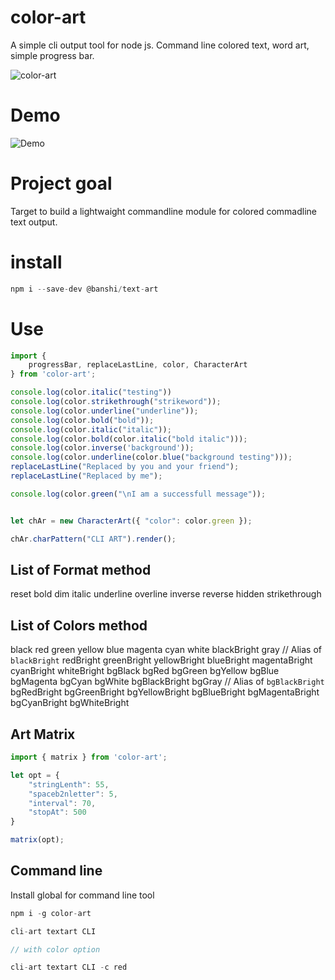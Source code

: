 # color-art
A simple cli output tool for node js. Command line colored text, word art, simple progress bar.

![color-art](https://raw.githubusercontent.com/crajbanshi/color-art/main/assets/image/logo.png)

# Demo
![Demo](https://raw.githubusercontent.com/crajbanshi/color-art/main/assets/image/Screenshot%202023-02-03%20092129.png)

# Project goal
Target to build a lightwaight commandline module for colored commadline text output.

# install

```.ts
npm i --save-dev @banshi/text-art

```

# Use

```.ts
import {
    progressBar, replaceLastLine, color, CharacterArt
} from 'color-art';

console.log(color.italic("testing"))
console.log(color.strikethrough("strikeword"));
console.log(color.underline("underline"));
console.log(color.bold("bold"));
console.log(color.italic("italic"));
console.log(color.bold(color.italic("bold italic")));
console.log(color.inverse('background'));
console.log(color.underline(color.blue("background testing")));
replaceLastLine("Replaced by you and your friend");
replaceLastLine("Replaced by me");

console.log(color.green("\nI am a successfull message"));


let chAr = new CharacterArt({ "color": color.green });

chAr.charPattern("CLI ART").render();

```

## List of Format method

reset
bold
dim
italic
underline
overline
inverse
reverse
hidden
strikethrough

## List of Colors method

black
red
green
yellow
blue
magenta
cyan
white
blackBright
gray // Alias of `blackBright`
redBright
greenBright
yellowBright
blueBright
magentaBright
cyanBright
whiteBright
bgBlack
bgRed
bgGreen
bgYellow
bgBlue
bgMagenta
bgCyan
bgWhite
bgBlackBright
bgGray // Alias of `bgBlackBright`
bgRedBright
bgGreenBright
bgYellowBright
bgBlueBright
bgMagentaBright
bgCyanBright
bgWhiteBright


## Art Matrix

```.ts
import { matrix } from 'color-art';

let opt = {
    "stringLenth": 55,
    "spaceb2nletter": 5,
    "interval": 70,
    "stopAt": 500
}

matrix(opt);

```

## Command line

Install global for command line tool
```.ts
npm i -g color-art
```


```.ts
cli-art textart CLI

// with color option

cli-art textart CLI -c red

```
